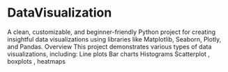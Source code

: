 # DataVisualization
A clean, customizable, and beginner-friendly Python project for creating insightful data visualizations using libraries like Matplotlib, Seaborn, Plotly, and Pandas.  Overview This project demonstrates various types of data visualizations, including:  Line plots  Bar charts  Histograms  Scatterplot , boxplots , heatmaps
